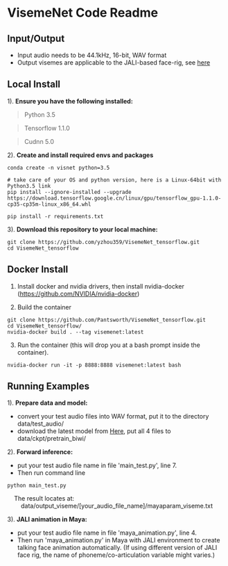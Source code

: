# VisemeNet Code Readme

## Input/Output

+ Input audio needs to be 44.1kHz, 16-bit, WAV format
+ Output visemes are applicable to the JALI-based face-rig, see [here](http://www.dgp.toronto.edu/~elf/jali.html)

## Local Install
1). **Ensure you have the following installed:**
> Python 3.5

> Tensorflow 1.1.0

> Cudnn 5.0

2). **Create and install required envs and packages**
```
conda create -n visnet python=3.5

# take care of your OS and python version, here is a Linux-64bit with Python3.5 link
pip install --ignore-installed --upgrade https://download.tensorflow.google.cn/linux/gpu/tensorflow_gpu-1.1.0-cp35-cp35m-linux_x86_64.whl 

pip install -r requirements.txt
```

3). **Download this repository to your local machine:**  
```
git clone https://github.com/yzhou359/VisemeNet_tensorflow.git  
cd VisemeNet_tensorflow 
```

## Docker Install
1) Install docker and nvidia drivers, then install nvidia-docker (https://github.com/NVIDIA/nvidia-docker)

2) Build the container
```
git clone https://github.com/Pantsworth/VisemeNet_tensorflow.git
cd VisemeNet_tensorflow/
nvidia-docker build . --tag visemenet:latest
```

3) Run the container (this will drop you at a bash prompt inside the container).  
```
nvidia-docker run -it -p 8888:8888 visemenet:latest bash
```

## Running Examples
1). **Prepare data and model:**  
   * convert your test audio files into WAV format, put it to the directory data/test_audio/   
   * download the latest model from [Here](https://www.dropbox.com/sh/7nbqgwv0zz8pbk9/AAAghy76GVYDLqPKdANcyDuba?dl=0), put all 4 files to data/ckpt/pretrain_biwi/  

2). **Forward inference:**  
   * put your test audio file name in file 'main_test.py', line 7. 
   * Then run command line

```
python main_test.py
```

   &nbsp; &nbsp; The result locates at:  
   &nbsp; &nbsp; &nbsp; &nbsp; data/output_viseme/[your_audio_file_name]/mayaparam_viseme.txt

3). **JALI animation in Maya:**
   * put your test audio file name in file 'maya_animation.py', line 4.
   * Then run 'maya_animation.py' in Maya with JALI environment to create talking face animation automatically. (If using different version of JALI face rig, the name of phoneme/co-articulation variable might varies.)


